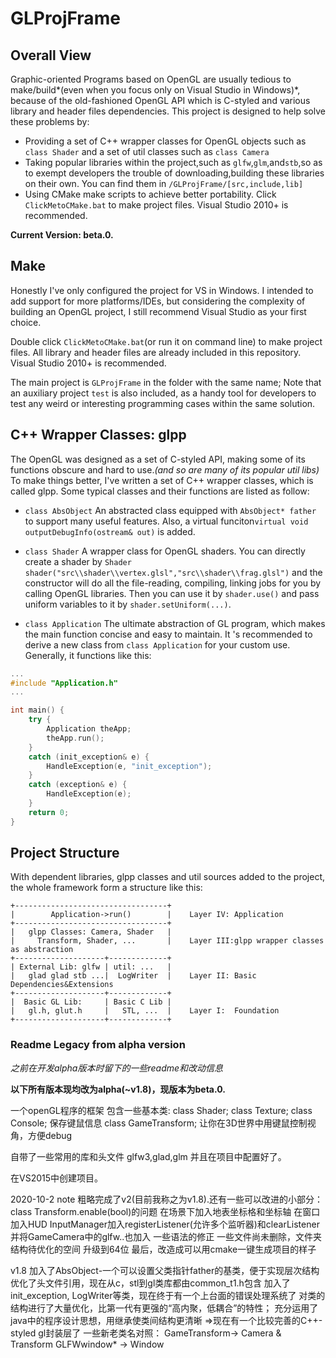 # GLProjFrame
## Overall View

Graphic-oriented Programs based on OpenGL are usually tedious to make/build*(even when you focus only on Visual Studio in Windows)*, because of the old-fashioned OpenGL API which is C-styled and various library and header files dependencies. This project is designed to help solve these problems by:

* Providing a set of C++ wrapper classes for OpenGL objects such as `class Shader` and a set of util classes such as `class Camera`
* Taking popular libraries within the project,such as `glfw`,`glm`,and`stb`,so as to exempt developers the trouble of downloading,building these libraries on their own. You can find them in `/GLProjFrame/[src,include,lib]`
* Using CMake make scripts to achieve better portability.  Click `ClickMetoCMake.bat` to make project files.  Visual Studio 2010+ is recommended.

**Current Version: beta.0.**

## Make

Honestly I've only configured the project for VS in Windows. I intended to add support for more platforms/IDEs, but considering the complexity of building an OpenGL project, I still recommend Visual Studio as your first choice.

Double click `ClickMetoCMake.bat`(or run it on command line) to make project files. All library and header files are already included in this repository. Visual Studio 2010+ is recommended.

The main project is `GLProjFrame` in the folder with the same name; Note that an auxiliary project `test` is also included, as a handy tool for developers to test any weird or interesting programming cases within the same solution.

## C++ Wrapper Classes: glpp

The OpenGL was designed as a set of C-styled API, making some of its functions obscure and hard to use.*(and so are many of its popular util libs)* To make things better, I've written a set of C++ wrapper classes, which is called glpp. Some typical classes and their functions are listed as follow:

+ `class AbsObject` An abstracted class equipped with ```AbsObject* father``` to support many useful features. Also, a virtual funciton`virtual void outputDebugInfo(ostream& out)` is added.

+ `class Shader` A wrapper class for OpenGL shaders. You can directly create a shader by `Shader shader("src\\shader\\vertex.glsl","src\\shader\\frag.glsl")` and the constructor will do all the file-reading, compiling, linking jobs for you by calling OpenGL libraries. Then you can use it by `shader.use()` and pass uniform variables to it by `shader.setUniform(...)`.

+ `class Application` The ultimate abstraction of GL program, which makes the main function concise and easy to maintain. It 's recommended to derive a new class from `class Application` for your custom use. Generally, it functions like this:

```C++
...
#include "Application.h"
...

int main() {
  	try {
  		Application theApp;
  		theApp.run();
  	}
  	catch (init_exception& e) {
  		HandleException(e, "init_exception");
  	}
  	catch (exception& e) {
  		HandleException(e);
  	}
  	return 0;
}
```

 ## Project Structure

With dependent libraries, glpp classes and util sources added to the project, the whole framework form a structure like this:

```
+----------------------------------+
|        Application->run()        |	Layer IV: Application
+----------------------------------+
|   glpp Classes: Camera, Shader   |
|     Transform, Shader, ...       |	Layer III:glpp wrapper classes as abstraction
+--------------------+-------------+
| External Lib: glfw | util: ...   |
|   glad glad stb ...|  LogWriter  |	Layer II: Basic Dependencies&Extensions
+--------------------+-------------+	
|  Basic GL Lib:     | Basic C Lib |
|   gl.h, glut.h     |   STL, ...  |	Layer I:  Foundation
+--------------------+-------------+
```



### Readme Legacy from alpha version

*之前在开发alpha版本时留下的一些readme和改动信息*

**以下所有版本现均改为alpha(~v1.8)，现版本为beta.0.**

一个openGL程序的框架
包含一些基本类:
class Shader;
class Texture;
class Console;
	保存键鼠信息
class GameTransform;
	让你在3D世界中用键鼠控制视角，方便debug
	
自带了一些常用的库和头文件
	glfw3,glad,glm
并且在项目中配置好了。

在VS2015中创建项目。

2020-10-2 note
	粗略完成了v2(目前我称之为v1.8).还有一些可以改进的小部分：
	class Transform.enable(bool)的问题
	在场景下加入地表坐标格和坐标轴
	在窗口加入HUD
	InputManager加入registerListener(允许多个监听器)和clearListener
		并将GameCamera中的glfw..也加入
	一些语法的修正
	一些文件尚未删除，文件夹结构待优化的空间
	升级到64位
	最后，改造成可以用cmake一键生成项目的样子
	
v1.8
	加入了AbsObject-一个可以设置父类指针father的基类，便于实现层次结构
	优化了头文件引用，现在从c，stl到gl类库都由common_t1.h包含
	加入了init_exception, LogWriter等类，现在终于有一个上台面的错误处理系统了
	对类的结构进行了大量优化，比第一代有更强的“高内聚，低耦合”的特性；
		充分运用了java中的程序设计思想，用继承使类间结构更清晰
	=>现在有一个比较完善的C++-styled gl封装层了
	一些新老类名对照：
	GameTransform-> Camera & Transform
	GLFWwindow* -> Window